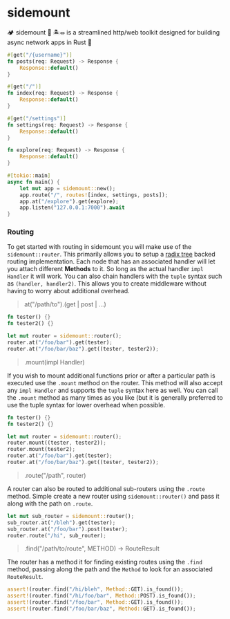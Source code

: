 # sidemount
🏕 sidemount 🤿 🏝⏛ is a streamlined http/web toolkit designed for building async network apps in Rust 🦀

```rust
#[get("/{username}")]
fn posts(req: Request) -> Response {
    Response::default()
}

#[get("/")]
fn index(req: Request) -> Response {
    Response::default()
}

#[get("/settings")]
fn settings(req: Request) -> Response {
    Response::default()
}

fn explore(req: Request) -> Response {
    Response::default()
}

#[tokio::main]
async fn main() {
    let mut app = sidemount::new();
    app.route("/", routes![index, settings, posts]);
    app.at("/explore").get(explore);
    app.listen("127.0.0.1:7000").await
}
```

### Routing

To get started with routing in sidemount you will make use of the `sidemount::router`. This primarily allows you to setup a [radix tree](https://en.wikipedia.org/wiki/Radix_tree) backed routing implementation. Each node that has an associated handler will let you attach different **Methods** to it. So long as the actual handler `impl Handler` it will work. You can also chain handlers with the `tuple` syntax such as `(handler, handler2)`. This allows you to create middleware without having to worry about additional overhead.

> at("/path/to").(get | post | ...)

```rust
fn tester() {}
fn tester2() {}

let mut router = sidemount::router();
router.at("/foo/bar").get(tester);
router.at("/foo/bar/baz").get((tester, tester2));
```

> .mount(impl Handler)

If you wish to mount additional functions prior or after a particular path is executed use the `.mount` method on the router. This method will also accept any `impl Handler` and supports the `tuple` syntax here as well. You can call the `.mount` method as many times as you like (but it is generally preferred to use the tuple syntax for lower overhead when possible.

```rust
fn tester() {}
fn tester2() {}

let mut router = sidemount::router();
router.mount((tester, tester2));
router.mount(tester2);
router.at("/foo/bar").get(tester);
router.at("/foo/bar/baz").get((tester, tester2));
```

> .route("/path", router)

A router can also be routed to additional sub-routers using the `.route` method. Simple create a new router using `sidemount::router()` and pass it along with the path on `.route`.

```rust
let mut sub_router = sidemount::router();
sub_router.at("/bleh").get(tester);
sub_router.at("/foo/bar").post(tester);
router.route("/hi", sub_router);

```

> .find("/path/to/route", METHOD) -> RouteResult

The router has a method it for finding existing routes using the `.find` method, passing along the path and the `Method` to look for an associated `RouteResult`.

```rust
assert!(router.find("/hi/bleh", Method::GET).is_found());
assert!(router.find("/hi/foo/bar", Method::POST).is_found());
assert!(router.find("/foo/bar", Method::GET).is_found());
assert!(router.find("/foo/bar/baz", Method::GET).is_found());
```

